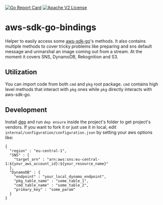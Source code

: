 [![Go Report Card](https://goreportcard.com/badge/github.com/AndreaM16/aws-sdk-go-bindings)](https://goreportcard.com/report/github.com/AndreaM16/aws-sdk-go-bindings) [![Apache V2 License](http://img.shields.io/badge/license-Apache%20V2-blue.svg)](https://github.com/andream16/aws-sdk-go-bindings/blob/master/LICENSE.txt)

# aws-sdk-go-bindings
Helper to easily access some [aws-sdk-go](https://github.com/aws/aws-sdk-go)'s methods. It also contains multiple methods to cover tricky problems like preparing and sns default message and unmarshal an image coming out from a stream. At the moment it covers SNS, DynamoDB, Rekognition and S3.

## Utilization

You can import code from both `cmd` and `pkg` root package. `cmd` contains high level methods that interact with `pkg` ones while `pkg` directly interacts with aws-sdk-go.

## Development

Install [dep](https://github.com/golang/dep) and run `dep ensure` inside the project's folder to get project's vendors. If you want to fork it or just use it in local, edit `internal/configuration/configuration.json` by setting your aws options like:

```
{
  "region" : "eu-central-1",
  "SNS" : {
    "target_arn" : "arn:aws:sns:eu-central-1:${your_aws_account_id}:${your_resource_name}"
  },
  "DynamoDB" : {
    "endpoint" : "your_local_dynamo_endpoint",
    "pkg_table_name" : "some_table_1",
    "cmd_table_name" : "some_table_2",
    "primary_key" : "some_param"
  }
}
```
